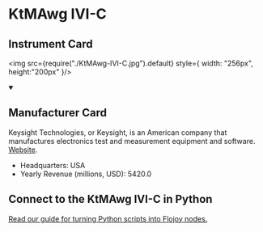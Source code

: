 
# KtMAwg IVI-C

## Instrument Card

<div className="flex">

<div>



</div>

<img src={require("./KtMAwg-IVI-C.jpg").default} style={ width: "256px", height:"200px" }/>

</div>

>

<details open>
<summary><h2>Manufacturer Card</h2></summary>

Keysight Technologies, or Keysight, is an American company that manufactures electronics test and measurement equipment and software. <a href="https://www.keysight.com/us/en/home.html">Website</a>.

<ul>
  <li>Headquarters: USA</li>
  <li>Yearly Revenue (millions, USD): 5420.0</li>
</ul>
</details>

## Connect to the KtMAwg IVI-C in Python

[Read our guide for turning Python scripts into Flojoy nodes.](https://docs.flojoy.ai/custom-nodes/creating-custom-node/)


